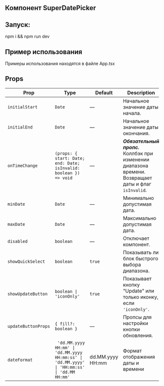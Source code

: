 ## Компонент SuperDatePicker

## Запуск:
npm i && npm run dev

## Пример использования

Примеры использования находятся в файле App.tsx


## Props

| Prop                | Type                                                                                          | Default | Description                                                                                            |
|---------------------|-----------------------------------------------------------------------------------------------|-------|--------------------------------------------------------------------------------------------------------|
| `initialStart`      | `Date`                                                                                        | —     | Начальное значение даты начала.                                                                        |
| `initialEnd`        | `Date`                                                                                        | —     | Начальное значение даты окончания.                                                                     |
| `onTimeChange`      | `(props: { start: Date; end: Date; isInvalid: boolean }) => void`                             | —     | ***Обязательный пропс.*** Коллбэк при изменении диапазона времени. Возвращает даты и флаг `isInvalid`. |
| `minDate`           | `Date`                                                                                        | —     | Минимально допустимая дата.                                                                            |
| `maxDate`           | `Date`                                                                                        | —     | Максимально допустимая дата.                                                                           |
| `disabled`          | `boolean`                                                                                     | —  | Отключает компонент.                                                                                   |
| `showQuickSelect`   | `boolean`                                                                                     | `true` | Показывать ли блок быстрого выбора диапазона.                                                          |
| `showUpdateButton`  | `boolean \| 'iconOnly'`                                                                       | `true` | Показывает кнопку "Update" или только иконку, если `'iconOnly'`.                                       |
| `updateButtonProps` | `{ fill?: boolean }`                                                                          |   —     | Пропсы для настройки кнопки обновления.                                                                |
| `dateFormat`        | ` 'dd.MM.yyyy HH:mm' \| 'dd.MM.yyyy HH:mm:ss' \| 'dd.MM.yyyy' \| 'HH:mm:ss' \| 'dd.MM HH:mm'` |   dd.MM.yyyy HH:mm     | Формат отображения даты и времени                                                                      |
